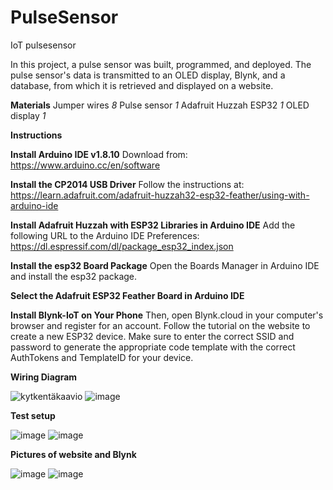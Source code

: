 # PulseSensor
IoT pulsesensor

In this project, a pulse sensor was built, programmed, and deployed.
The pulse sensor's data is transmitted to an OLED display, Blynk, and a database, from which it is retrieved and displayed on a website.

**Materials** 
Jumper wires _8_
Pulse sensor _1_
Adafruit Huzzah ESP32 _1_
OLED display    _1_


**Instructions**

**Install Arduino IDE v1.8.10**
Download from: https://www.arduino.cc/en/software

**Install the CP2014 USB Driver**
Follow the instructions at: https://learn.adafruit.com/adafruit-huzzah32-esp32-feather/using-with-arduino-ide

**Install Adafruit Huzzah with ESP32 Libraries in Arduino IDE**
Add the following URL to the Arduino IDE Preferences:
https://dl.espressif.com/dl/package_esp32_index.json

**Install the esp32 Board Package**
Open the Boards Manager in Arduino IDE and install the esp32 package.

**Select the Adafruit ESP32 Feather Board in Arduino IDE**

**Install Blynk-IoT on Your Phone**
Then, open Blynk.cloud in your computer's browser and register for an account. Follow the tutorial on the website to create a new ESP32 device.
Make sure to enter the correct SSID and password to generate the appropriate code template with the correct AuthTokens and TemplateID for your device.

**Wiring Diagram**


![kytkentäkaavio](https://github.com/user-attachments/assets/f7af9247-5b9f-4098-a7af-f66dfa37393d)
![image](https://github.com/user-attachments/assets/1e7bf865-edc1-4401-8366-46c53ee6c321)

**Test setup**


![image](https://github.com/user-attachments/assets/309a96a8-2767-419e-ab25-7f230292a9b9)
![image](https://github.com/user-attachments/assets/677f1d2b-c07c-4a71-9e02-036585676dcd)

**Pictures of website and Blynk**


![image](https://github.com/user-attachments/assets/31e28f62-eee4-496c-a5b1-f8a66d5c3a29)
![image](https://github.com/user-attachments/assets/60daa58a-c570-42d7-8129-a271ecee5152)




